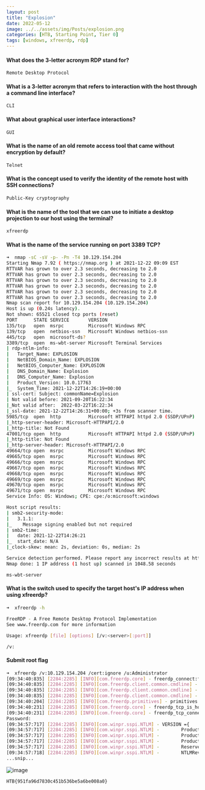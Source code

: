 ```yaml
---
layout: post
title: "Explosion"
date: 2022-05-12
image: ../../assets/img/Posts/explosion.png
categories: [HTB, Starting Point, Tier 0]
tags: [windows, xfreerdp, rdp]
---
```


#### What does the 3-letter acronym RDP stand for?

`Remote Desktop Protocol`

#### What is a 3-letter acronym that refers to interaction with the host through a command line interface?

`CLI`

#### What about graphical user interface interactions?

`GUI`

#### What is the name of an old remote access tool that came without encryption by default?

`Telnet`

#### What is the concept used to verify the identity of the remote host with SSH connections?

`Public-Key cryptography`

#### What is the name of the tool that we can use to initiate a desktop projection to our host using the terminal?

`xfreerdp`

#### What is the name of the service running on port 3389 TCP?

```bash
➜  nmap -sC -sV -p- -Pn -T4 10.129.154.204
Starting Nmap 7.92 ( https://nmap.org ) at 2021-12-22 09:09 EST
RTTVAR has grown to over 2.3 seconds, decreasing to 2.0
RTTVAR has grown to over 2.3 seconds, decreasing to 2.0
RTTVAR has grown to over 2.3 seconds, decreasing to 2.0
RTTVAR has grown to over 2.3 seconds, decreasing to 2.0
RTTVAR has grown to over 2.3 seconds, decreasing to 2.0
RTTVAR has grown to over 2.3 seconds, decreasing to 2.0
Nmap scan report for 10.129.154.204 (10.129.154.204)
Host is up (0.24s latency).
Not shown: 65521 closed tcp ports (reset)
PORT      STATE SERVICE       VERSION
135/tcp   open  msrpc         Microsoft Windows RPC
139/tcp   open  netbios-ssn   Microsoft Windows netbios-ssn
445/tcp   open  microsoft-ds?
3389/tcp  open  ms-wbt-server Microsoft Terminal Services
| rdp-ntlm-info:
|   Target_Name: EXPLOSION
|   NetBIOS_Domain_Name: EXPLOSION
|   NetBIOS_Computer_Name: EXPLOSION
|   DNS_Domain_Name: Explosion
|   DNS_Computer_Name: Explosion
|   Product_Version: 10.0.17763
|_  System_Time: 2021-12-22T14:26:19+00:00
| ssl-cert: Subject: commonName=Explosion
| Not valid before: 2021-09-20T16:22:34
|_Not valid after:  2022-03-22T16:22:34
|_ssl-date: 2021-12-22T14:26:31+00:00; +3s from scanner time.
5985/tcp  open  http          Microsoft HTTPAPI httpd 2.0 (SSDP/UPnP)
|_http-server-header: Microsoft-HTTPAPI/2.0
|_http-title: Not Found
47001/tcp open  http          Microsoft HTTPAPI httpd 2.0 (SSDP/UPnP)
|_http-title: Not Found
|_http-server-header: Microsoft-HTTPAPI/2.0
49664/tcp open  msrpc         Microsoft Windows RPC
49665/tcp open  msrpc         Microsoft Windows RPC
49666/tcp open  msrpc         Microsoft Windows RPC
49667/tcp open  msrpc         Microsoft Windows RPC
49668/tcp open  msrpc         Microsoft Windows RPC
49669/tcp open  msrpc         Microsoft Windows RPC
49670/tcp open  msrpc         Microsoft Windows RPC
49671/tcp open  msrpc         Microsoft Windows RPC
Service Info: OS: Windows; CPE: cpe:/o:microsoft:windows

Host script results:
| smb2-security-mode:
|   3.1.1:
|_    Message signing enabled but not required
| smb2-time:
|   date: 2021-12-22T14:26:21
|_  start_date: N/A
|_clock-skew: mean: 2s, deviation: 0s, median: 2s

Service detection performed. Please report any incorrect results at https://nmap.org/submit/ .
Nmap done: 1 IP address (1 host up) scanned in 1048.58 seconds
```

`ms-wbt-server`

#### What is the switch used to specify the target host's IP address when using xfreerdp?

```bash
➜  xfreerdp -h

FreeRDP - A Free Remote Desktop Protocol Implementation
See www.freerdp.com for more information

Usage: xfreerdp [file] [options] [/v:<server>[:port]]

```

`/v:`

#### Submit root flag

```bash
➜  xfreerdp /v:10.129.154.204 /cert:ignore /u:Administrator
[09:34:40:835] [2284:2285] [INFO][com.freerdp.core] - freerdp_connect:freerdp_set_last_error_ex resetting error state
[09:34:40:835] [2284:2285] [INFO][com.freerdp.client.common.cmdline] - loading channelEx rdpdr
[09:34:40:835] [2284:2285] [INFO][com.freerdp.client.common.cmdline] - loading channelEx rdpsnd
[09:34:40:835] [2284:2285] [INFO][com.freerdp.client.common.cmdline] - loading channelEx cliprdr
[09:34:40:204] [2284:2285] [INFO][com.freerdp.primitives] - primitives autodetect, using optimized
[09:34:40:231] [2284:2285] [INFO][com.freerdp.core] - freerdp_tcp_is_hostname_resolvable:freerdp_set_last_error_ex resetting error state
[09:34:40:231] [2284:2285] [INFO][com.freerdp.core] - freerdp_tcp_connect:freerdp_set_last_error_ex resetting error state
Password:
[09:34:57:717] [2284:2285] [INFO][com.winpr.sspi.NTLM] - VERSION ={
[09:34:57:717] [2284:2285] [INFO][com.winpr.sspi.NTLM] -        ProductMajorVersion: 6
[09:34:57:717] [2284:2285] [INFO][com.winpr.sspi.NTLM] -        ProductMinorVersion: 1
[09:34:57:717] [2284:2285] [INFO][com.winpr.sspi.NTLM] -        ProductBuild: 7601
[09:34:57:717] [2284:2285] [INFO][com.winpr.sspi.NTLM] -        Reserved: 0x000000
[09:34:57:718] [2284:2285] [INFO][com.winpr.sspi.NTLM] -        NTLMRevisionCurrent: 0x0F
...snip...
```

![image](https://user-images.githubusercontent.com/58165365/147109143-24a61df9-77ca-4def-8f6c-9931fe8d8172.png)

`HTB{951fa96d7830c451b536be5a6be008a0}`
